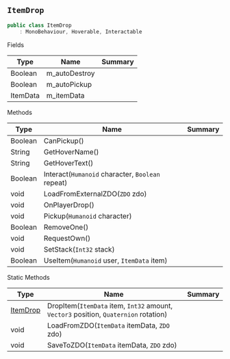 ## `ItemDrop`

```csharp
public class ItemDrop
    : MonoBehaviour, Hoverable, Interactable

```

Fields

| Type | Name | Summary | 
| --- | --- | --- | 
| Boolean | m_autoDestroy |  | 
| Boolean | m_autoPickup |  | 
| ItemData | m_itemData |  | 


Methods

| Type | Name | Summary | 
| --- | --- | --- | 
| Boolean | CanPickup() |  | 
| String | GetHoverName() |  | 
| String | GetHoverText() |  | 
| Boolean | Interact(`Humanoid` character, `Boolean` repeat) |  | 
| void | LoadFromExternalZDO(`ZDO` zdo) |  | 
| void | OnPlayerDrop() |  | 
| void | Pickup(`Humanoid` character) |  | 
| Boolean | RemoveOne() |  | 
| void | RequestOwn() |  | 
| void | SetStack(`Int32` stack) |  | 
| Boolean | UseItem(`Humanoid` user, `ItemData` item) |  | 


Static Methods

| Type | Name | Summary | 
| --- | --- | --- | 
| [ItemDrop](./ItemDrop.md) | DropItem(`ItemData` item, `Int32` amount, `Vector3` position, `Quaternion` rotation) |  | 
| void | LoadFromZDO(`ItemData` itemData, `ZDO` zdo) |  | 
| void | SaveToZDO(`ItemData` itemData, `ZDO` zdo) |  | 


